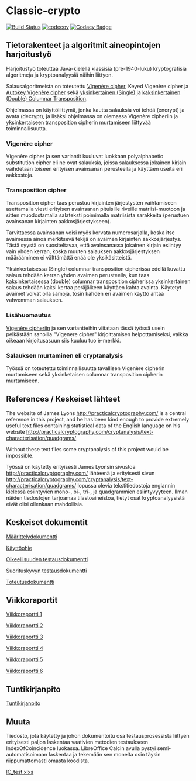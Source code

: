 # Classic-crypto

[![Build Status](https://travis-ci.com/Jsos17/Classic-crypto.svg?branch=master)](https://travis-ci.com/Jsos17/Classic-crypto) [![codecov](https://codecov.io/gh/Jsos17/Classic-crypto/branch/master/graph/badge.svg)](https://codecov.io/gh/Jsos17/Classic-crypto) [![Codacy Badge](https://api.codacy.com/project/badge/Grade/8cb108b3e6294ef58af41c669d1539b7)](https://www.codacy.com/app/Jsos17/Classic-crypto?utm_source=github.com&amp;utm_medium=referral&amp;utm_content=Jsos17/Classic-crypto&amp;utm_campaign=Badge_Grade)

## Tietorakenteet ja algoritmit aineopintojen harjoitustyö

Harjoitustyö toteuttaa Java-kielellä klassisia (pre-1940-luku) kryptografisia algoritmeja ja kryptoanalyysiä näihin liittyen.

Salausalgoritmeista on toteutettu [Vigenère cipher](https://en.wikipedia.org/wiki/Vigen%C3%A8re_cipher), Keyed Vigenère cipher ja [Autokey Vigenère cipher](https://en.wikipedia.org/wiki/Autokey_cipher) sekä [yksinkertainen (Single)](https://en.wikipedia.org/wiki/Transposition_cipher#Columnar_transposition) ja [kaksinkertainen (Double) Columnar Transposition](https://en.wikipedia.org/wiki/Transposition_cipher#Double_transposition).

Ohjelmassa on käyttöliittymä, jonka kautta salauksia voi tehdä (encrypt) ja avata (decrypt), ja lisäksi ohjelmassa on olemassa Vigenère cipheriin ja yksinkertaiseen transposition cipherin murtamiseen liittyvää toiminnallisuutta.

### Vigenère cipher

Vigenère cipher ja sen variantit kuuluvat luokkaan polyalphabetic substitution cipher eli ne ovat salauksia, joissa salauksessa jokainen kirjain vaihdetaan toiseen erityisen avainsanan perusteella ja käyttäen useita eri aakkostoja.

### Transposition cipher

Transposition cipher taas perustuu kirjainten järjestysten vaihtamiseen asettamalla viesti erityisen avainsanan pituisille riveille matriisi-muotoon ja sitten muodostamalla salateksti poimimalla matriisista sarakkeita (perustuen avainsanan kirjainten aakkosjärjestykseen). 

Tarvittaessa avainsanan voisi myös korvata numerosarjalla, koska itse avaimessa ainoa merkitsevä tekijä on avaimen kirjainten aakkosjärjestys. Tästä syystä on suositeltavaa, että avainsanassa jokainen kirjain esiintyy vain yhden kerran, koska muuten salauksen aakkosjärjestyksen määrääminen ei välttämättä enää ole yksikäsitteistä.

Yksinkertaisessa (Single) columnar transposition cipherissa edellä kuvattu salaus tehdään kerran yhden avaimen perusteella, kun taas kaksinkertaisessa (double) columnar transposition cipherissa yksinkertainen salaus tehdään kaksi kertaa peräjälkeen käyttäen kahta avainta. Käytetyt avaimet voivat olla samoja, tosin kahden eri avaimen käyttö antaa vahvemman salauksen.

### Lisähuomautus

[Vigenère cipheriin](https://en.wikipedia.org/wiki/Vigen%C3%A8re_cipher) ja sen variantteihin viitataan tässä työssä usein pelkästään sanoilla "Vigenere cipher" kirjoittamisen helpottamiseksi, vaikka oikeaan kirjoitusasuun siis kuuluu tuo è-merkki.

### Salauksen murtaminen eli cryptanalysis

Työssä on toteutettu toiminnallisuutta tavallisen Vigenère cipherin murtamiseen sekä yksinketaisen columnar transposition cipherin murtamiseen.

## References / Keskeiset lähteet

The website of James Lyons http://practicalcryptography.com/ is a central reference in this project, and he has been kind enough to provide extremely useful text files containing statistical data of the English language on his website http://practicalcryptography.com/cryptanalysis/text-characterisation/quadgrams/

Without these text files some cryptanalysis of this project would be impossible.

Työssä on käytetty erityisesti James Lyonsin sivustoa http://practicalcryptography.com/ lähteenä ja erityisesti sivun http://practicalcryptography.com/cryptanalysis/text-characterisation/quadgrams/ lopussa olevia tekstitiedostoja englannin kielessä esiintyvien mono-, bi-, tri-, ja quadgrammien esiintyvyyteen. Ilman näiden tiedostojen tarjoamaa tilastoaineistoa, tietyt osat kryptoanalyysistä eivät olisi ollenkaan mahdollisia.

## Keskeiset dokumentit

[Määrittelydokumentti](https://github.com/Jsos17/Classic-crypto/blob/master/documentation/Maarittelydokumentti.md)

[Käyttöohje](https://github.com/Jsos17/Classic-crypto/blob/master/documentation/Kaytto-ohje.md)

[Oikeellisuuden testausdokumentti](https://github.com/Jsos17/Classic-crypto/blob/master/documentation/Oikeellisuus-testausdokumentti.md)

[Suorituskyvyn testausdokumentti](https://github.com/Jsos17/Classic-crypto/blob/master/documentation/Suorituskyky-testausdokumentti.md)

[Toteutusdokumentti](https://github.com/Jsos17/Classic-crypto/blob/master/documentation/Toteutusdokumentti.md)

## Viikkoraportit

[Viikkoraportti 1](https://github.com/Jsos17/Classic-crypto/blob/master/documentation/Viikkoraportti-1.md)

[Viikkoraportti 2](https://github.com/Jsos17/Classic-crypto/blob/master/documentation/Viikkoraportti-2.md)

[Viikkoraportti 3](https://github.com/Jsos17/Classic-crypto/blob/master/documentation/Viikkoraportti-3.md)

[Viikkoraportti 4](https://github.com/Jsos17/Classic-crypto/blob/master/documentation/Viikkoraportti-4.md)

[Viikkoraportti 5](https://github.com/Jsos17/Classic-crypto/blob/master/documentation/Viikkoraportti-5.md)

[Viikkoraportti 6](https://github.com/Jsos17/Classic-crypto/blob/master/documentation/Viikkoraportti-6.md)

## Tuntikirjanpito

[Tuntikirjanpito](https://github.com/Jsos17/Classic-crypto/blob/master/documentation/tuntikirjanpito.md)

## Muuta

Tiedosto, jota käytetty ja johon dokumentoitu osa testausprosessista liittyen erityisesti paljon laskentaa vaativien metodien testaukseen IndexOfCoincidence luokassa. LibreOffice Calcin avulla pystyi semi-automatisoimaan laskentaa ja tekemään sen monelta osin täysin riippumattomasti omasta koodista. 

[IC_test.xlxs](https://github.com/Jsos17/Classic-crypto/blob/master/documentation/IC_test.xlsx)
